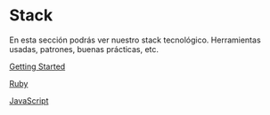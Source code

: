 # Stack

En esta sección podrás ver nuestro stack tecnológico. Herramientas usadas, patrones, buenas prácticas, etc.

[Getting Started](stack/getting_started.md)

[Ruby](stack/ruby.md)

[JavaScript](stack/javascript.md)
